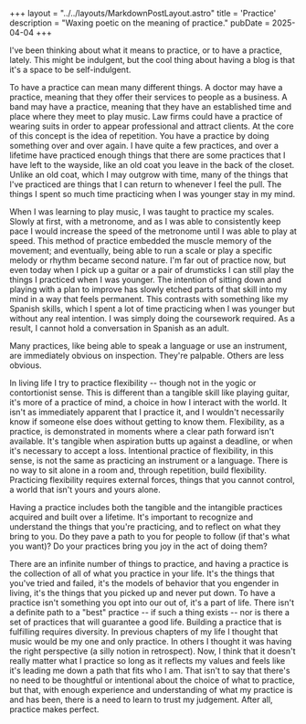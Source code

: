 +++
layout = "../../layouts/MarkdownPostLayout.astro"
title = 'Practice'
description = "Waxing poetic on the meaning of practice."
pubDate = 2025-04-04
+++

I've been thinking about what it means to practice, or to have a practice, lately. This might be indulgent, but the cool thing about having a blog is that it's a space to be self-indulgent.

To have a practice can mean many different things. A doctor may have a practice, meaning that they offer their services to people as a business. A band may have a practice, meaning that they have an established time and place where they meet to play music. Law firms could have a practice of wearing suits in order to appear professional and attract clients. At the core of this concept is the idea of repetition. You have a practice by doing something over and over again. I have quite a few practices, and over a lifetime have practiced enough things that there are some practices that I have left to the wayside, like an old coat you leave in the back of the closet. Unlike an old coat, which I may outgrow with time, many of the things that I've practiced are things that I can return to whenever I feel the pull. The things I spent so much time practicing when I was younger stay in my mind.

When I was learning to play music, I was taught to practice my scales. Slowly at first, with a metronome, and as I was able to consistently keep pace I would increase the speed of the metronome until I was able to play at speed. This method of practice embedded the muscle memory of the movement; and eventually, being able to run a scale or play a specific melody or rhythm became second nature. I'm far out of practice now, but even today when I pick up a guitar or a pair of drumsticks I can still play the things I practiced when I was younger. The intention of sitting down and playing with a plan to improve has slowly etched parts of that skill into my mind in a way that feels permanent. This contrasts with something like my Spanish skills, which I spent a lot of time practicing when I was younger but without any real intention. I was simply doing the coursework required. As a result, I cannot hold a conversation in Spanish as an adult.

Many practices, like being able to speak a language or use an instrument, are immediately obvious on inspection. They're palpable. Others are less obvious.

In living life I try to practice flexibility -- though not in the yogic or contortionist sense. This is different than a tangible skill like playing guitar, it's more of a practice of mind, a choice in how I interact with the world. It isn't as immediately apparent that I practice it, and I wouldn't necessarily know if someone else does without getting to know them. Flexibility, as a practice, is demonstrated in moments where a clear path forward isn't available. It's tangible when aspiration butts up against a deadline, or when it's necessary to accept a loss. Intentional practice of flexibility, in this sense, is not the same as practicing an instrument or a language. There is no way to sit alone in a room and, through repetition, build flexibility. Practicing flexibility requires external forces, things that you cannot control, a world that isn't yours and yours alone.

Having a practice includes both the tangible and the intangible practices acquired and built over a lifetime. It's important to recognize and understand the things that you're practicing, and to reflect on what they bring to you. Do they pave a path to you for people to follow (if that's what you want)? Do your practices bring you joy in the act of doing them?

There are an infinite number of things to practice, and having a practice is the collection of all of what you practice in your life. It's the things that you've tried and failed, it's the models of behavior that you engender in living, it's the things that you picked up and never put down. To have a practice isn't something you opt into our out of, it's a part of life. There isn't a definite path to a "best" practice -- if such a thing exists -- nor is there a set of practices that will guarantee a good life. Building a practice that is fulfilling requires diversity. In previous chapters of my life I thought that music would be my one and only practice. In others I thought it was having the right perspective (a silly notion in retrospect). Now, I think that it doesn't really matter what I practice so long as it reflects my values and feels like it's leading me down a path that fits who I am. That isn't to say that there's no need to be thoughtful or intentional about the choice of what to practice, but that, with enough experience and understanding of what my practice is and has been, there is a need to learn to trust my judgement. After all, practice makes perfect.
